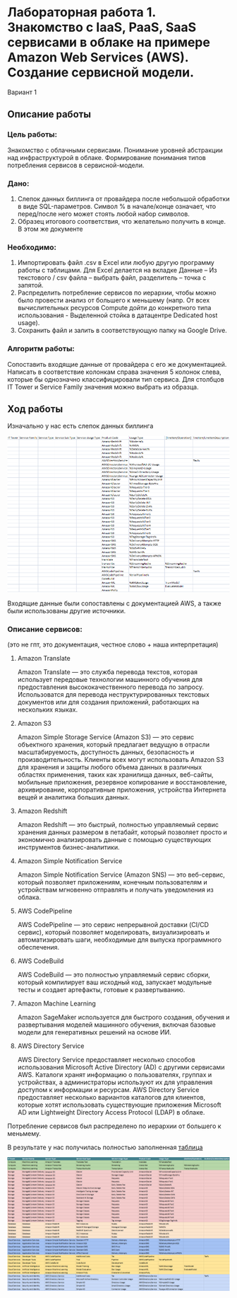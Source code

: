 # Лабораторная работа 1. Знакомство с IaaS, PaaS, SaaS сервисами в облаке на примере Amazon Web Services (AWS). Создание сервисной модели.

Вариант 1

## Описание работы

### Цель работы:
Знакомство с облачными сервисами. Понимание уровней абстракции над инфраструктурой в облаке. Формирование понимания типов потребления сервисов в сервисной-модели.

### Дано: 
1. Слепок данных биллинга от провайдера после небольшой обработки в виде SQL-параметров. Символ % в начале/конце означает, что перед/после него может стоять любой набор символов.
2. Образец итогового соответствия, что желательно получить в конце. В этом же документе  
### Необходимо: 
1. Импортировать файл .csv в Excel или любую другую программу работы с таблицами. Для Excel делается на вкладке Данные – Из текстового / csv файла – выбрать файл, разделитель – точка с запятой.
2. Распределить потребление сервисов по иерархии, чтобы можно было провести анализ от большего к меньшему (напр. От всех вычислительных ресурсов Compute дойти до конкретного типа использования - Выделенной стойка в датацентре Dedicated host usage).
3. Сохранить файл и залить в соответствующую папку на Google Drive.

### Алгоритм работы:
Сопоставить входящие данные от провайдера с его же документацией. Написать в соответствие колонкам справа значения 5 колонок слева, которые бы однозначно классифицировали тип сервиса. Для столбцов IT Tower и Service Family значения можно выбрать из образца.

## Ход работы

Изначально у нас есть слепок данных биллинга

![Исходные данные](https://github.com/paltovkletku/babaiki_devops_clouds/blob/main/Clouds/Lab1/media/%D0%B8%D1%81%D1%85%D0%BE%D0%B4%D0%BD%D1%8B%D0%B5.png)


Входящие данные были сопоставлены с документацией AWS, а также были использованы другие источники.

### Описание сервисов:

(это не гпт, это документация, честное слово + наша интерпретация)

1. Amazon Translate

   Amazon Translate — это служба перевода текстов, которая использует передовые технологии машинного обучения для предоставления высококачественного перевода по запросу. Использоватся для перевода неструктурированных текстовых документов или для создания приложений, работающих на нескольких языках.
   
3. Amazon S3

   Amazon Simple Storage Service (Amazon S3) — это сервис объектного хранения, который предлагает ведущую в отрасли масштабируемость, доступность данных, безопасность и производительность. Клиенты всех могут использовать Amazon S3 для хранения и защиты любого объема данных в различных областях применения, таких как хранилища данных, веб-сайты, мобильные приложения, резервное копирование и восстановление, архивирование, корпоративные приложения, устройства Интернета вещей и аналитика больших данных.
   
4. Amazon Redshift

   Amazon Redshift — это быстрый, полностью управляемый сервис хранения данных размером в петабайт, который позволяет просто и экономично анализировать данные с помощью существующих инструментов бизнес-аналитики.
   
6. Amazon Simple Notification Service

   Amazon Simple Notification Service (Amazon SNS) — это веб-сервис, который позволяет приложениям, конечным пользователям и устройствам мгновенно отправлять и получать уведомления из облака.
   
8. AWS CodePipeline

    AWS CodePipeline — это сервис непрерывной доставки (CI/CD сервис), который позволяет моделировать, визуализировать и автоматизировать шаги, необходимые для выпуска программного обеспечения.
   
10. AWS CodeBuild

    AWS CodeBuild — это полностью управляемый сервис сборки, который компилирует ваш исходный код, запускает модульные тесты и создает артефакты, готовые к развертыванию.
    
12. Amazon Machine Learning

    Amazon SageMaker используется для быстрого создания, обучения и развертывания моделей машинного обучения, включая базовые модели для генеративных решений на основе ИИ.

14. AWS Directory Service

    AWS Directory Service предоставляет несколько способов использования Microsoft Active Directory (AD) с другими сервисами AWS. Каталоги хранят информацию о пользователях, группах и устройствах, а администраторы используют их для управления доступом к информации и ресурсам. AWS Directory Service предоставляет несколько вариантов каталогов для клиентов, которые хотят использовать существующие приложения Microsoft AD или Lightweight Directory Access Protocol (LDAP) в облаке.

Потребление сервисов был распределено по иерархии от большего к меньмему.

В результате у нас получилась полностью заполненная [таблица](https://docs.google.com/spreadsheets/d/1FpPnP_CXwTCD8wx2skNZPr82IrqADqhgoea5a_wrjYI/edit?gid=0#gid=0) 

![Итоговые данные](https://github.com/paltovkletku/babaiki_devops_clouds/blob/main/Clouds/Lab1/media/%D0%B8%D1%82%D0%BE%D0%B3.png)
